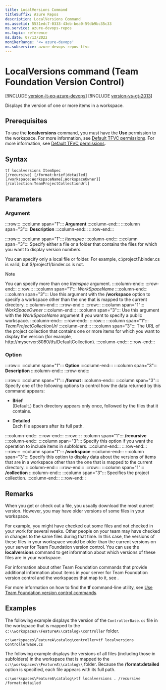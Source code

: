```yaml
---
title: LocalVersions Command
titleSuffix: Azure Repos
description: LocalVersions Command
ms.assetid: 5531edc7-0333-43eb-bea0-59db9bc35c33
ms.service: azure-devops-repos
ms.topic: reference
ms.date: 07/13/2022
monikerRange: '<= azure-devops'
ms.subservice: azure-devops-repos-tfvc
---
```


 
# LocalVersions command (Team Foundation Version Control)

[!INCLUDE [version-lt-eq-azure-devops](../../includes/version-lt-eq-azure-devops.md)]
[!INCLUDE [version-vs-gt-2013](../../includes/version-vs-gt-2013.md)]

Displays the version of one or more items in a workspace.

## Prerequisites

To use the **localversions** command, you must have the **Use** permission to the workspace. For more information, see [Default TFVC permissions](../../organizations/security/default-tfvc-permissions.md).
For more information, see  [Default TFVC permissions](../../organizations/security/default-tfvc-permissions.md).

## Syntax

```
tf localversions ItemSpec
[/recursive] [/format:brief|detailed]
[/workspace:WorkspaceName[;WorkspaceOwner]] [/collection:TeamProjectCollectionUrl]
```

## Parameters

### Argument

:::row:::
   :::column span="1":::
   **Argument**
   :::column-end:::
   :::column span="3":::
   **Description**
   :::column-end:::
:::row-end:::

:::row:::
   :::column span="1":::
   *Itemspec*
   :::column-end:::
   :::column span="3":::
   Specify either a file or a folder that contains the files for which you want to display version numbers.

   You can specify only a local file or folder. For example, c:\project1\binder.cs is valid, but $/project1/binder.cs is not.

   > [!Note]  
   > You can specify more than one *Itemspec* argument.
   :::column-end:::
:::row-end:::
:::row:::
   :::column span="1":::
   *WorkSpaceName*
   :::column-end:::
   :::column span="3":::
   Use this argument with the **/workspace** option to specify a workspace other than the one that is mapped to the current directory.
   :::column-end:::
:::row-end:::
:::row:::
   :::column span="1":::
   *WorkSpaceOwner*
   :::column-end:::
   :::column span="3":::
   Use this argument with the *WorkSpaceName* argument if you want to specify a public workspace.
   :::column-end:::
:::row-end:::
:::row:::
   :::column span="1":::
   *TeamProjectCollectionUrl*
   :::column-end:::
   :::column span="3":::
   The URL of the project collection that contains one or more items for which you want to display the version (for example, http://myserver:8080/tfs/DefaultCollection).
   :::column-end:::
:::row-end:::


### Option

:::row:::
   :::column span="1":::
   **Option**
   :::column-end:::
   :::column span="3":::
   **Description**
   :::column-end:::
:::row-end:::

:::row:::
   :::column span="1":::
   **/format**
   :::column-end:::
   :::column span="3":::
   Specify one of the following options to control how the data returned by this command appears:
   
   - **Brief**  
     (Default.) Each directory appears only once, followed by the files that it contains.

   - **Detailed**  
     Each file appears after its full path.
   
   :::column-end:::
:::row-end:::
:::row:::
   :::column span="1":::
   **/recursive**
   :::column-end:::
   :::column span="3":::
   Specify this option if you want the operation to include items in subfolders.
   :::column-end:::
:::row-end:::
:::row:::
   :::column span="1":::
   **/workspace**
   :::column-end:::
   :::column span="3":::
   Specify this option to display data about the versions of items that are in a workspace other than the one that is mapped to the current directory.
   :::column-end:::
:::row-end:::
:::row:::
   :::column span="1":::
   **/collection**
   :::column-end:::
   :::column span="3":::
   Specifies the project collection.
   :::column-end:::
:::row-end:::

## Remarks

When you get or check out a file, you usually download the most current version. However, you may have older versions of some files in your workspace.

For example, you might have checked out some files and not checked in your work for several weeks. Other people on your team may have checked in changes to the same files during that time. In this case, the versions of these files in your workspace would be older than the current versions on your server for Team Foundation version control. You can use the **localversions** command to get information about which versions of these files are in your workspace.

For information about other Team Foundation commands that provide additional information about items in your server for Team Foundation version control and the workspaces that map to it, see .

For more information on how to find the **tf** command-line utility, see [Use Team Foundation version control commands](use-team-foundation-version-control-commands.md).

## Examples
The following example displays the version of the `ControllerBase.cs` file in the workspace that is mapped to the `c:\\workspaces\\FeatureA\\catalog\\controller` folder.

```
c:\workspaces\FeatureA\catalog\controller>tf localversions ControllerBase.cs
```

The following example displays the versions of all files (including those in subfolders) in the workspace that is mapped to the `c:\\workspaces\\FeatureA\\catalog\\` folder. Because the **/format:detailed** option is specified, each file appears with its full path.

```
c:\workspaces\FeatureA\catalog\>tf localversions . /recursive /format:detailed
```
